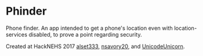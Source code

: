 # Phinder
Phone finder. An app intended to get a phone's location even with location-services disabled, to prove a point regarding security.

Created at HackNEHS 2017 [alset333](https://github.com/alset333), [nsavory20](https://github.com/nsavory20), and [UnicodeUnicorn](https://github.com/UnicodeUnicorn).
